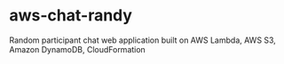 # aws-chat-randy
Random participant chat web application built on AWS Lambda, AWS S3, Amazon DynamoDB, CloudFormation
